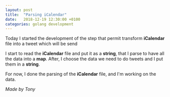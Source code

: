 ```yaml
---
layout: post
title:  "Parsing iCalendar"
date:   2018-12-19 12:30:00 +0100
categories: golang development
---
```


Today I started the development of the step that permit transform **iCalendar** file into a tweet which will be send

I start to read the **iCalendar** file and put it as a **string**, that I parse to have all the data into a **map**.
After, I choose the data we need to do tweets and I put them in a **string**.

For now, I done the parsing of the **iCalendar** file, and I'm working on the data.

*Made by Tony*
